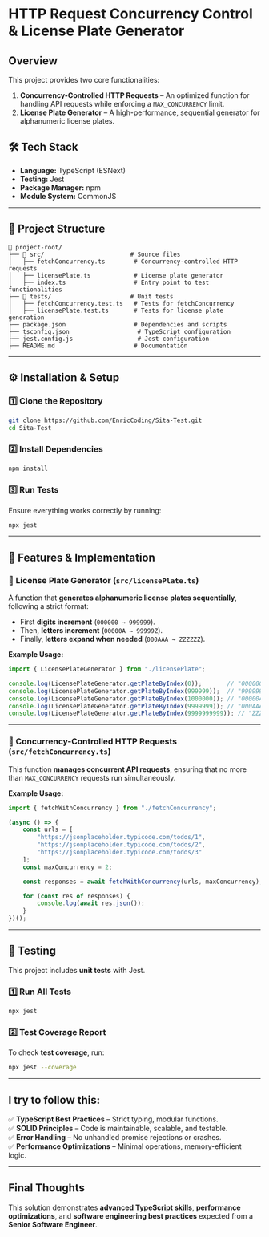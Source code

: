 # HTTP Request Concurrency Control & License Plate Generator 

## Overview

This project provides two core functionalities:

1. **Concurrency-Controlled HTTP Requests** – An optimized function for handling API requests while enforcing a `MAX_CONCURRENCY` limit.
2. **License Plate Generator** – A high-performance, sequential generator for alphanumeric license plates.

## 🛠️ Tech Stack

- **Language:** TypeScript (ESNext)
- **Testing:** Jest
- **Package Manager:** npm
- **Module System:** CommonJS

---

## 📂 Project Structure

```
📂 project-root/
├── 📂 src/                        # Source files
│   ├── fetchConcurrency.ts        # Concurrency-controlled HTTP requests
│   ├── licensePlate.ts            # License plate generator
│   ├── index.ts                   # Entry point to test functionalities
├── 📂 tests/                      # Unit tests
│   ├── fetchConcurrency.test.ts   # Tests for fetchConcurrency
│   ├── licensePlate.test.ts       # Tests for license plate generation
├── package.json                   # Dependencies and scripts
├── tsconfig.json                   # TypeScript configuration
├── jest.config.js                  # Jest configuration
├── README.md                      # Documentation
```

---

## ⚙️ Installation & Setup

### 1️⃣ Clone the Repository

```sh
git clone https://github.com/EnricCoding/Sita-Test.git
cd Sita-Test
```

### 2️⃣ Install Dependencies

```sh
npm install
```

### 3️⃣ Run Tests

Ensure everything works correctly by running:

```sh
npx jest
```

---

## 🚀 Features & Implementation

### **🔹 License Plate Generator (`src/licensePlate.ts`)**

A function that **generates alphanumeric license plates sequentially**, following a strict format:

- First **digits increment** (`000000 → 999999`).
- Then, **letters increment** (`00000A → 99999Z`).
- Finally, **letters expand when needed** (`000AAA → ZZZZZZ`).

**Example Usage:**

```typescript
import { LicensePlateGenerator } from "./licensePlate";

console.log(LicensePlateGenerator.getPlateByIndex(0));       // "000000"
console.log(LicensePlateGenerator.getPlateByIndex(999999));  // "999999"
console.log(LicensePlateGenerator.getPlateByIndex(1000000)); // "00000A"
console.log(LicensePlateGenerator.getPlateByIndex(9999999)); // "000AAA"
console.log(LicensePlateGenerator.getPlateByIndex(9999999999)); // "ZZZZZZ"
```

---

### **🔹 Concurrency-Controlled HTTP Requests (`src/fetchConcurrency.ts`)**

This function **manages concurrent API requests**, ensuring that no more than `MAX_CONCURRENCY` requests run simultaneously.

**Example Usage:**

```typescript
import { fetchWithConcurrency } from "./fetchConcurrency";

(async () => {
    const urls = [
        "https://jsonplaceholder.typicode.com/todos/1",
        "https://jsonplaceholder.typicode.com/todos/2",
        "https://jsonplaceholder.typicode.com/todos/3"
    ];
    const maxConcurrency = 2;

    const responses = await fetchWithConcurrency(urls, maxConcurrency);

    for (const res of responses) {
        console.log(await res.json());
    }
})();
```

---

## 🧪 Testing

This project includes **unit tests** with Jest.

### 1️⃣ Run All Tests

```sh
npx jest
```

### 2️⃣ Test Coverage Report

To check **test coverage**, run:

```sh
npx jest --coverage
```

---

## I try to follow this:

✅ **TypeScript Best Practices** – Strict typing, modular functions.  
✅ **SOLID Principles** – Code is maintainable, scalable, and testable.  
✅ **Error Handling** – No unhandled promise rejections or crashes.  
✅ **Performance Optimizations** – Minimal operations, memory-efficient logic.  

---

## Final Thoughts

This solution demonstrates **advanced TypeScript skills**, **performance optimizations**, and **software engineering best practices** expected from a **Senior Software Engineer**.   
